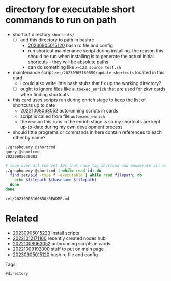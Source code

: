 # directory for executable short commands to run on path

- shortcut directory `shortcuts/`
  - [ ] add this directory to path in bashrc
    - [20230905015120](/zet/20230905015120/README.md) bash rc file and config
    - run shortcut maintenance script during installing. the reason this should be run when installing is to generate the actual initial shortcuts - they will be absolute paths
    - can do something like `x=123 source test.sh`
- maintenance script `zet/20230905160850/update-shortcuts` located in this card
  - i could also write little bash stubs that fix up the working directory?
  - [ ] ought to ignore files like `autoexec_enrich` that are used for zkvr cards when finding shortcuts
- this card uses scripts run during enrich stage to keep the list of shortcuts up to date
  - [20221008063052](/zet/20221008063052/README.md) autorunning scripts in cards
  - script is called from file `autoexec_enrich`
  - the reason this runs in the enrich stage is so my shortcuts are kept up-to-date during my own development process
- should little programs or commands in here contain references to each other by name?

```bash
./graphquery @shortcmd
query @shortcmd
20230905030303

# loop over all the zet IDs that have tag shortcmd and enumerate all executable files and filenames
./graphquery @shortcmd | while read id; do
  find zet/$id -type f -executable | while read filepath; do
    echo $filepath $(basename $filepath)
  done
done
```

` zet/20230905160850/README.md `

# Related

- [20230905015223](/zet/20230905015223/README.md) install scripts
- [20221012171100](/zet/20221012171100/README.md) recently created nodes hub
- [20221008063052](/zet/20221008063052/README.md) autorunning scripts in cards
- [20221009192000](/zet/20221009192000/README.md) stuff to put on main page
- [20230905015120](/zet/20230905015120/README.md) bash rc file and config

Tags:

    #directory
